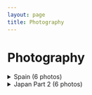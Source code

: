 ```yaml
---
layout: page
title: Photography
---
```


# Photography

<details>
	<summary>Spain (6 photos)</summary>
	<p>Sagrada Familia</p>
	<img src="/pictures/travel/spain/DSC07553.jpg">
	<p>Nomad coffee</p>
	<img src="/pictures/travel/spain/DSC07621.jpg">
	<p>Tomates</p>
	<img src="/pictures/travel/spain/DSC07669.jpg">
	<p>Plaza Mayor</p>
	<img src="/pictures/travel/spain/DSC07680.jpg">
	<p>Madrid</p>
	<img src="/pictures/travel/spain/DSC07691.jpg">
	<p>Malasaña</p>
	<img src="/pictures/travel/spain/DSC07716.jpg">
</details>


<details>
	<summary>Japan Part 2 (6 photos)</summary>
	<p>The Brooklyn of Tokyo</p>
	<img src="/pictures/travel/japan/DSC04684.jpg">
	<p>Conrad Tokyo</p>
	<img src="/pictures/travel/japan/DSC05049.jpg">
	<p>Perfect toaster</p>
	<img src="/pictures/travel/japan/DSC05245.jpg">
	<p>Bay window</p>
	<img src="/pictures/travel/japan/DSC05258.jpg">
	<p>Perfect tree</p>
	<img src="/pictures/travel/japan/DSC05326.jpg">
	<p>Late nights</p>
	<img src="/pictures/travel/japan/DSC05399.jpg">
</details>


